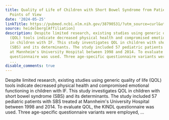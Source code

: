 ```yaml
---
title: Quality of Life of Children with Short Bowel Syndrome from Patients' and Parents'
  Points of View
date: '2024-05-25'
linkTitle: https://pubmed.ncbi.nlm.nih.gov/38790531/?utm_source=curl&utm_medium=rss&utm_campaign=pubmed-2&utm_content=1FakS-2QOkCT8HsMOQP1bCRQ4YzyumYOmxmF0moLsQ3dFB1E9V&fc=20220326224207&ff=20240525190013&v=2.18.0.post9+e462414
source: heidelberg[Affiliation]
description: Despite limited research, existing studies using generic quality of life
  (QOL) tools indicate decreased physical health and compromised emotional functioning
  in children with IF. This study investigates QOL in children with short bowel syndrome
  (SBS) and its determinants. The study included 57 pediatric patients with SBS treated
  at Mannheim's University Hospital between 1998 and 2014. To evaluate QOL, the KINDL
  questionnaire was used. Three age-specific questionnaire variants were employed,
  ...
disable_comments: true
---
```

Despite limited research, existing studies using generic quality of life (QOL) tools indicate decreased physical health and compromised emotional functioning in children with IF. This study investigates QOL in children with short bowel syndrome (SBS) and its determinants. The study included 57 pediatric patients with SBS treated at Mannheim's University Hospital between 1998 and 2014. To evaluate QOL, the KINDL questionnaire was used. Three age-specific questionnaire variants were employed, ...